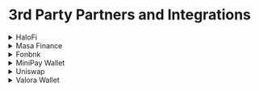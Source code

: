 # 3rd Party Partners and Integrations

<details>

<summary>HaloFi</summary>

[https://docs.halofi.me/faq](https://docs.halofi.me/faq)

</details>

<details>

<summary>Masa Finance</summary>

* Email: support@masa.finance
* Discord: [https:/](https://www.google.com/url?q=https://discord.com/invite/HyHGaKhaKs\&sa=D\&source=editors\&ust=1709588727337580\&usg=AOvVaw36qI-ebHf8N7QlAn4WvzTS)[discord.gg/masafinance](https://www.google.com/url?q=https://t.co/3jsTLxWrvi\&sa=D\&source=editors\&ust=1709588727337687\&usg=AOvVaw3ZlNpDLKUDnd2SCB8UqkLZ)
* Telegram:[https://t.me/masafinance](https://t.me/masafinance)

</details>

<details>

<summary>Fonbnk</summary>

[https://fonbnk.zendesk.com/hc/en-us](https://fonbnk.zendesk.com/hc/en-us)

</details>

<details>

<summary>MiniPay Wallet</summary>

[https://www.opera.com/es/products/minipay\
\
https://blogs.opera.com/africa/2023/09/minipay-frequently-asked-questions/](https://www.opera.com/es/products/minipayhttps://blogs.opera.com/africa/2023/09/minipay-frequently-asked-questions/)

</details>

<details>

<summary>Uniswap</summary>

[https://uniswap.org/faq](https://uniswap.org/faq)

</details>

<details>

<summary>Valora Wallet</summary>

[https://support.valoraapp.com/hc/en-us](https://support.valoraapp.com/hc/en-us)

</details>
